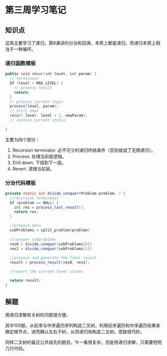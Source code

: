 # 第三周学习笔记

## 知识点

这周主要学习了递归。第8课讲的分治和回溯，本质上都是递归。而递归本质上相当于一种循环。

### 递归函数模板

```java
public void recur(int level, int param) { 
  // terminator 
  if (level > MAX_LEVEL) { 
    // process result 
    return; 
  }
  // process current logic 
  process(level, param); 
  // drill down 
  recur( level: level + 1, newParam); 
  // restore current status 
 
}
```

主要为四个部分：

1. Recursion terminator. 必不可少的递归终结条件（否则就成了无限递归）。
2. Process. 处理当前层逻辑。
3. Drill down. 下探到下一层。
4. Revert. 清理当前层。

### 分治代码模板

```java
private static int divide_conquer(Problem problem, ) {
  //recursion terminator
  if (problem == NULL) {
    int res = process_last_result();
    return res;
  }

  //prepare data
  subProblems = split_problem(problem)
  
  //conquer subproblems
  res0 = divide_conquer(subProblems[0])
  res1 = divide_conquer(subProblems[1])
  
  //process and generate the final result
  result = process_result(res0, res1);

  //revert the current level states

  return result;
}
```

## 解题

用递归求解有关树的问题很方便。

其中105题，从前序与中序遍历序列构造二叉树，利用前序遍历和中序遍历结果来确定根节点，进而确认左右子树，从而递归地构造二叉树。思路很巧妙。

同样二叉树的最近公共祖先的题目，乍一看很复杂，但是用递归求解，只需要短短几行代码。